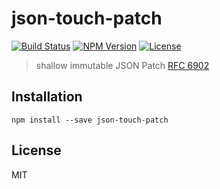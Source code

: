 # json-touch-patch
[![Build Status](https://img.shields.io/travis/mohayonao/json-touch-patch.svg?style=flat-square)](https://travis-ci.org/mohayonao/json-touch-patch)
[![NPM Version](https://img.shields.io/npm/v/json-touch-patch.svg?style=flat-square)](https://www.npmjs.org/package/json-touch-patch)
[![License](https://img.shields.io/badge/license-MIT-brightgreen.svg?style=flat-square)](http://mohayonao.mit-license.org/)

> shallow immutable JSON Patch [RFC 6902](https://tools.ietf.org/html/rfc6902)

## Installation

```
npm install --save json-touch-patch
```

## License

MIT

